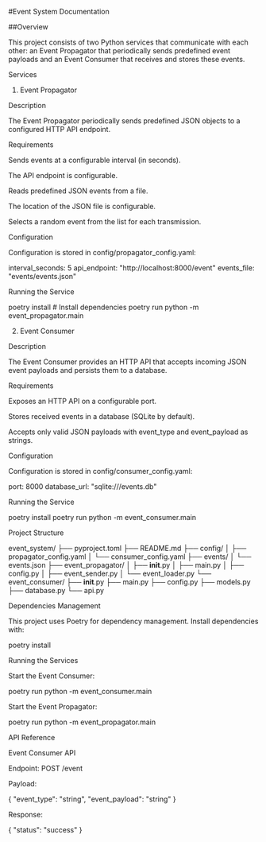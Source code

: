 #Event System Documentation

##Overview

This project consists of two Python services that communicate with each other: an Event Propagator that periodically sends predefined event payloads and an Event Consumer that receives and stores these events.

Services

1. Event Propagator

Description

The Event Propagator periodically sends predefined JSON objects to a configured HTTP API endpoint.

Requirements

Sends events at a configurable interval (in seconds).

The API endpoint is configurable.

Reads predefined JSON events from a file.

The location of the JSON file is configurable.

Selects a random event from the list for each transmission.

Configuration

Configuration is stored in config/propagator_config.yaml:

interval_seconds: 5
api_endpoint: "http://localhost:8000/event"
events_file: "events/events.json"

Running the Service

poetry install  # Install dependencies
poetry run python -m event_propagator.main  

2. Event Consumer

Description

The Event Consumer provides an HTTP API that accepts incoming JSON event payloads and persists them to a database.

Requirements

Exposes an HTTP API on a configurable port.

Stores received events in a database (SQLite by default).

Accepts only valid JSON payloads with event_type and event_payload as strings.

Configuration

Configuration is stored in config/consumer_config.yaml:

port: 8000
database_url: "sqlite:///events.db"

Running the Service

poetry install 
poetry run python -m event_consumer.main 

Project Structure

event_system/
├── pyproject.toml
├── README.md
├── config/
│   ├── propagator_config.yaml
│   └── consumer_config.yaml
├── events/
│   └── events.json
├── event_propagator/
│   ├── __init__.py
│   ├── main.py
│   ├── config.py
│   ├── event_sender.py
│   └── event_loader.py
└── event_consumer/
    ├── __init__.py
    ├── main.py
    ├── config.py
    ├── models.py
    ├── database.py
    └── api.py

Dependencies Management

This project uses Poetry for dependency management. Install dependencies with:

poetry install

Running the Services

Start the Event Consumer:

poetry run python -m event_consumer.main

Start the Event Propagator:

poetry run python -m event_propagator.main

API Reference

Event Consumer API

Endpoint: POST /event

Payload:

{
  "event_type": "string",
  "event_payload": "string"
}

Response:

{ "status": "success" }

